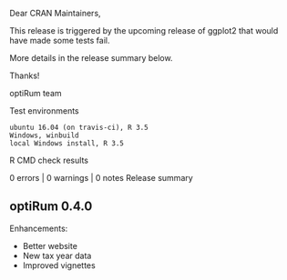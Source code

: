 Dear CRAN Maintainers,

This release is triggered by the upcoming release of ggplot2 that would have made some tests fail. 

More details in the release summary below.

Thanks!

optiRum team

Test environments

    ubuntu 16.04 (on travis-ci), R 3.5
    Windows, winbuild
    local Windows install, R 3.5

R CMD check results

0 errors | 0 warnings | 0 notes
Release summary

optiRum 0.4.0
-------------
Enhancements:
* Better website
* New tax year data
* Improved vignettes